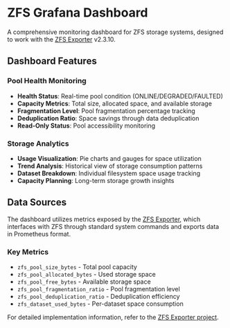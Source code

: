 # ZFS Grafana Dashboard

A comprehensive monitoring dashboard for ZFS storage systems, designed to work with the [ZFS Exporter](https://github.com/pdf/zfs_exporter) v2.3.10.

## Dashboard Features

### Pool Health Monitoring
- **Health Status**: Real-time pool condition (ONLINE/DEGRADED/FAULTED)
- **Capacity Metrics**: Total size, allocated space, and available storage
- **Fragmentation Level**: Pool fragmentation percentage tracking
- **Deduplication Ratio**: Space savings through data deduplication
- **Read-Only Status**: Pool accessibility monitoring

### Storage Analytics
- **Usage Visualization**: Pie charts and gauges for space utilization
- **Trend Analysis**: Historical view of storage consumption patterns
- **Dataset Breakdown**: Individual filesystem space usage tracking
- **Capacity Planning**: Long-term storage growth insights

## Data Sources

The dashboard utilizes metrics exposed by the [ZFS Exporter](https://github.com/pdf/zfs_exporter), which interfaces with ZFS through standard system commands and exports data in Prometheus format.

### Key Metrics
- `zfs_pool_size_bytes` - Total pool capacity
- `zfs_pool_allocated_bytes` - Used storage space
- `zfs_pool_free_bytes` - Available storage space
- `zfs_pool_fragmentation_ratio` - Pool fragmentation level
- `zfs_pool_deduplication_ratio` - Deduplication efficiency
- `zfs_dataset_used_bytes` - Per-dataset space consumption


For detailed implementation information, refer to the [ZFS Exporter project](https://github.com/pdf/zfs_exporter).
